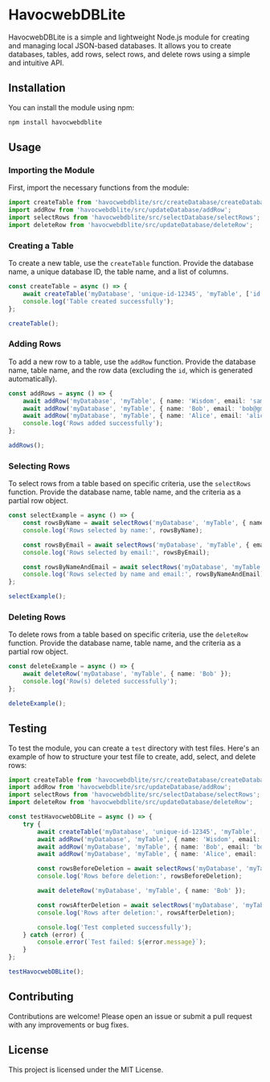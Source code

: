 # HavocwebDBLite

HavocwebDBLite is a simple and lightweight Node.js module for creating and managing local JSON-based databases. It allows you to create databases, tables, add rows, select rows, and delete rows using a simple and intuitive API.

## Installation

You can install the module using npm:

```sh
npm install havocwebdblite
```

## Usage

### Importing the Module

First, import the necessary functions from the module:

```typescript
import createTable from 'havocwebdblite/src/createDatabase/createDatabase';
import addRow from 'havocwebdblite/src/updateDatabase/addRow';
import selectRows from 'havocwebdblite/src/selectDatabase/selectRows';
import deleteRow from 'havocwebdblite/src/updateDatabase/deleteRow';
```

### Creating a Table

To create a new table, use the `createTable` function. Provide the database name, a unique database ID, the table name, and a list of columns.

```typescript
const createTable = async () => {
    await createTable('myDatabase', 'unique-id-12345', 'myTable', ['id', 'name', 'email']);
    console.log('Table created successfully');
};

createTable();
```

### Adding Rows

To add a new row to a table, use the `addRow` function. Provide the database name, table name, and the row data (excluding the `id`, which is generated automatically).

```typescript
const addRows = async () => {
    await addRow('myDatabase', 'myTable', { name: 'Wisdom', email: 'sample@gmail.com' });
    await addRow('myDatabase', 'myTable', { name: 'Bob', email: 'bob@gmail.com' });
    await addRow('myDatabase', 'myTable', { name: 'Alice', email: 'alice@gmail.com' });
    console.log('Rows added successfully');
};

addRows();
```

### Selecting Rows

To select rows from a table based on specific criteria, use the `selectRows` function. Provide the database name, table name, and the criteria as a partial row object.

```typescript
const selectExample = async () => {
    const rowsByName = await selectRows('myDatabase', 'myTable', { name: 'Bob' });
    console.log('Rows selected by name:', rowsByName);

    const rowsByEmail = await selectRows('myDatabase', 'myTable', { email: 'alice@gmail.com' });
    console.log('Rows selected by email:', rowsByEmail);

    const rowsByNameAndEmail = await selectRows('myDatabase', 'myTable', { name: 'Wisdom', email: 'sample@gmail.com' });
    console.log('Rows selected by name and email:', rowsByNameAndEmail);
};

selectExample();
```

### Deleting Rows

To delete rows from a table based on specific criteria, use the `deleteRow` function. Provide the database name, table name, and the criteria as a partial row object.

```typescript
const deleteExample = async () => {
    await deleteRow('myDatabase', 'myTable', { name: 'Bob' });
    console.log('Row(s) deleted successfully');
};

deleteExample();
```

## Testing

To test the module, you can create a `test` directory with test files. Here's an example of how to structure your test file to create, add, select, and delete rows:

```typescript
import createTable from 'havocwebdblite/src/createDatabase/createDatabase';
import addRow from 'havocwebdblite/src/updateDatabase/addRow';
import selectRows from 'havocwebdblite/src/selectDatabase/selectRows';
import deleteRow from 'havocwebdblite/src/updateDatabase/deleteRow';

const testHavocwebDBLite = async () => {
    try {
        await createTable('myDatabase', 'unique-id-12345', 'myTable', ['id', 'name', 'email']);
        await addRow('myDatabase', 'myTable', { name: 'Wisdom', email: 'sample@gmail.com' });
        await addRow('myDatabase', 'myTable', { name: 'Bob', email: 'bob@gmail.com' });
        await addRow('myDatabase', 'myTable', { name: 'Alice', email: 'alice@gmail.com' });

        const rowsBeforeDeletion = await selectRows('myDatabase', 'myTable', {});
        console.log('Rows before deletion:', rowsBeforeDeletion);

        await deleteRow('myDatabase', 'myTable', { name: 'Bob' });

        const rowsAfterDeletion = await selectRows('myDatabase', 'myTable', {});
        console.log('Rows after deletion:', rowsAfterDeletion);

        console.log('Test completed successfully');
    } catch (error) {
        console.error(`Test failed: ${error.message}`);
    }
};

testHavocwebDBLite();
```

## Contributing

Contributions are welcome! Please open an issue or submit a pull request with any improvements or bug fixes.

## License

This project is licensed under the MIT License.
```